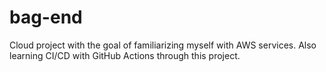 # bag-end
Cloud project with the goal of familiarizing myself with AWS services. Also learning CI/CD with GitHub Actions through this project.
